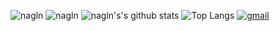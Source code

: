 ![nagln](https://komarev.com/ghpvc/?username=laxminagln&style=flat-square&label=Repo+Visits)
![nagln](https://github.com/laxminagln/laxminagln/blob/master/ln.GIF)
![nagln's's github stats](https://github-readme-stats.vercel.app/api?username=laxminagln&count_private=true&show_icons=true&hide_title=true)
![Top Langs](https://github-readme-stats.vercel.app/api/top-langs/?username=laxminagln&layout=compact)
[![gmail](https://external-content.duckduckgo.com/iu/?u=https%3A%2F%2Fupload.wikimedia.org%2Fwikipedia%2Fcommons%2Fthumb%2Fa%2Fab%2FGmail_Icon.svg%2F100px-Gmail_Icon.svg.png&f=1&nofb=1)](laxminagln@gmail.com)
